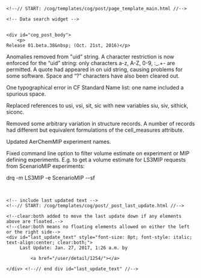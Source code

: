          

    <!--// START: /cog/templates/cog/post/page_template_main.html //-->
<!--// loading page body from page_template_main.html //-->




  	<!-- Data search widget -->
  	

    <div id="cog_post_body">
        <p>
	Release 01.beta.38&nbsp; (Oct. 21st, 2016)</p>
<p>
	<style type="text/css">
P { margin-bottom: 0.21cm; }	</style>
</p>
<p>
	Anomalies removed from &quot;uid&quot; string. A character restriction is now enforced for the &ldquo;uid&rdquo; string: only characters a-z, A-Z, 0-9, :_.+- are permitted. A quote had appeared in on uid string, causing problems for some software. Space and &ldquo;?&rdquo; characters have also been cleared out.</p>
<p>
	One typographical error in CF Standard Name list: one name included a spurious space.</p>
<p>
	Replaced references to usi, vsi, sit, sic with new variables siu, siv, sithick, siconc.</p>
<p>
	Removed some arbitrary variation in structure records. A number of records had different but equivalent formulations of the cell_measures attribute.</p>
<p>
	Updated AerChemMIP experiment names.</p>
<p>
	Fixed command line option to filter volume estimate on experiment or MIP defining experiments. E.g. to get a volume estimate for LS3MIP requests from ScenarioMIP experiments:</p>
<p>
	drq -m LS3MIP -e ScenarioMIP --sf</p>
<p>
	&nbsp;</p>
    </div> <!--// end div id=cog_post_body //-->

    <!-- include last updated text -->
    <!--// START: /cog/templates/cog/post/_post_last_update.html //-->

    <!--clear:both added to move the last update down if any elements above are floated.-->
    <!--clear:both means no floating elements allowed on either the left or the right side-->
	<div id="last_update_text" style="font-size: 8pt; font-style: italic; text-align:center; clear:both;">
	     Last Update: Jan. 27, 2017, 1:26 a.m. by
         
             <a href="/user/detail/1254/"></a>
         
	</div> <!--// end div id="last_update_text" //-->
